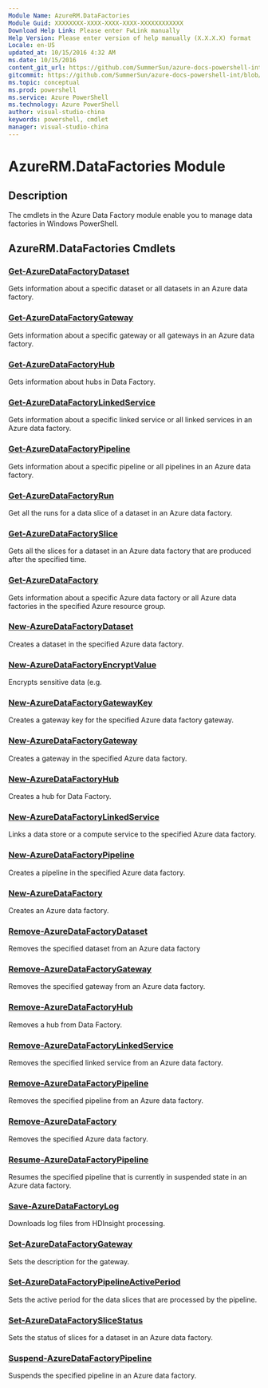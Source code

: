 ```yaml
---
Module Name: AzureRM.DataFactories
Module Guid: XXXXXXXX-XXXX-XXXX-XXXX-XXXXXXXXXXXX
Download Help Link: Please enter FwLink manually
Help Version: Please enter version of help manually (X.X.X.X) format
Locale: en-US
updated_at: 10/15/2016 4:32 AM
ms.date: 10/15/2016
content_git_url: https://github.com/SummerSun/azure-docs-powershell-int/blob/master/azureps-cmdlets-docs/ResourceManager/AzureRM.DataFactories/v0.9.8/CmdletMDs/AzureRM.DataFactories.md
gitcommit: https://github.com/SummerSun/azure-docs-powershell-int/blob/1bfd8e268acfc1799ad3f17c5a982578f54443cf/azureps-cmdlets-docs/ResourceManager/AzureRM.DataFactories/v0.9.8/CmdletMDs/AzureRM.DataFactories.md
ms.topic: conceptual
ms.prod: powershell
ms.service: Azure PowerShell
ms.technology: Azure PowerShell
author: visual-studio-china
keywords: powershell, cmdlet
manager: visual-studio-china
---
```


# AzureRM.DataFactories Module
## Description
The cmdlets in the Azure Data Factory module enable you to manage data factories in Windows PowerShell.

## AzureRM.DataFactories Cmdlets
### [Get-AzureDataFactoryDataset](Get-AzureDataFactoryDataset.md)
Gets information about a specific dataset or all datasets in an Azure data factory.


### [Get-AzureDataFactoryGateway](Get-AzureDataFactoryGateway.md)
Gets information about a specific gateway or all gateways in an Azure data factory.


### [Get-AzureDataFactoryHub](Get-AzureDataFactoryHub.md)
Gets information about hubs in Data Factory.


### [Get-AzureDataFactoryLinkedService](Get-AzureDataFactoryLinkedService.md)
Gets information about a specific linked service or all linked services in an Azure data factory.


### [Get-AzureDataFactoryPipeline](Get-AzureDataFactoryPipeline.md)
Gets information about a specific pipeline or all pipelines in an Azure data factory.


### [Get-AzureDataFactoryRun](Get-AzureDataFactoryRun.md)
Get all the runs for a data slice of a dataset in an Azure data factory.


### [Get-AzureDataFactorySlice](Get-AzureDataFactorySlice.md)
Gets all the slices for a dataset in an Azure data factory that are produced after the specified time.


### [Get-AzureDataFactory](Get-AzureDataFactory.md)
Gets information about a specific Azure data factory or all Azure data factories in the specified Azure resource group.


### [New-AzureDataFactoryDataset](New-AzureDataFactoryDataset.md)
Creates a dataset in the specified Azure data factory.


### [New-AzureDataFactoryEncryptValue](New-AzureDataFactoryEncryptValue.md)
Encrypts sensitive data (e.g.


### [New-AzureDataFactoryGatewayKey](New-AzureDataFactoryGatewayKey.md)
Creates a gateway key for the specified Azure data factory gateway.


### [New-AzureDataFactoryGateway](New-AzureDataFactoryGateway.md)
Creates a gateway in the specified Azure data factory.


### [New-AzureDataFactoryHub](New-AzureDataFactoryHub.md)
Creates a hub for Data Factory.


### [New-AzureDataFactoryLinkedService](New-AzureDataFactoryLinkedService.md)
Links a data store or a compute service to the specified Azure data factory.


### [New-AzureDataFactoryPipeline](New-AzureDataFactoryPipeline.md)
Creates a pipeline in the specified Azure data factory.


### [New-AzureDataFactory](New-AzureDataFactory.md)
Creates an Azure data factory.


### [Remove-AzureDataFactoryDataset](Remove-AzureDataFactoryDataset.md)
Removes the specified dataset from an Azure data factory


### [Remove-AzureDataFactoryGateway](Remove-AzureDataFactoryGateway.md)
Removes the specified gateway from an Azure data factory.


### [Remove-AzureDataFactoryHub](Remove-AzureDataFactoryHub.md)
Removes a hub from Data Factory.


### [Remove-AzureDataFactoryLinkedService](Remove-AzureDataFactoryLinkedService.md)
Removes the specified linked service from an Azure data factory.


### [Remove-AzureDataFactoryPipeline](Remove-AzureDataFactoryPipeline.md)
Removes the specified pipeline from an Azure data factory.


### [Remove-AzureDataFactory](Remove-AzureDataFactory.md)
Removes the specified Azure data factory.


### [Resume-AzureDataFactoryPipeline](Resume-AzureDataFactoryPipeline.md)
Resumes the specified pipeline that is currently in suspended state in an Azure data factory.


### [Save-AzureDataFactoryLog](Save-AzureDataFactoryLog.md)
Downloads log files from HDInsight processing.


### [Set-AzureDataFactoryGateway](Set-AzureDataFactoryGateway.md)
Sets the description for the gateway.


### [Set-AzureDataFactoryPipelineActivePeriod](Set-AzureDataFactoryPipelineActivePeriod.md)
Sets the active period for the data slices that are processed by the pipeline.


### [Set-AzureDataFactorySliceStatus](Set-AzureDataFactorySliceStatus.md)
Sets the status of slices for a dataset in an Azure data factory.


### [Suspend-AzureDataFactoryPipeline](Suspend-AzureDataFactoryPipeline.md)
Suspends the specified pipeline in an Azure data factory.



